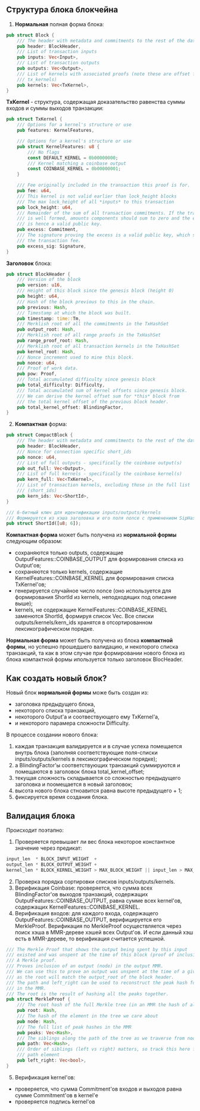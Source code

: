 
## Структура блока блокчейна

1. **Нормальная** полная форма блока:
```rust
pub struct Block {
	/// The header with metadata and commitments to the rest of the data
	pub header: BlockHeader,
	/// List of transaction inputs
	pub inputs: Vec<Input>,
	/// List of transaction outputs
	pub outputs: Vec<Output>,
	/// List of kernels with associated proofs (note these are offset from
	/// tx_kernels)
	pub kernels: Vec<TxKernel>,
}
```


**TxKernel** - cтруктура, содержащая доказательство равенства суммы входов и суммы выходов транзакции:
```rust
pub struct TxKernel {
	/// Options for a kernel's structure or use
	pub features: KernelFeatures,

	/// Options for a kernel's structure or use
	pub struct KernelFeatures: u8 {
		/// No flags
		const DEFAULT_KERNEL = 0b00000000;
		/// Kernel matching a coinbase output
		const COINBASE_KERNEL = 0b00000001;
	}

	/// Fee originally included in the transaction this proof is for.
	pub fee: u64,
	/// This kernel is not valid earlier than lock_height blocks
	/// The max lock_height of all *inputs* to this transaction
	pub lock_height: u64,
	/// Remainder of the sum of all transaction commitments. If the transaction
	/// is well formed, amounts components should sum to zero and the excess
	/// is hence a valid public key.
	pub excess: Commitment,
	/// The signature proving the excess is a valid public key, which signs
	/// the transaction fee.
	pub excess_sig: Signature,
}
```

**Заголовок** блока:
```rust
pub struct BlockHeader {
	/// Version of the block
	pub version: u16,
	/// Height of this block since the genesis block (height 0)
	pub height: u64,
	/// Hash of the block previous to this in the chain.
	pub previous: Hash,
	/// Timestamp at which the block was built.
	pub timestamp: time::Tm,
	/// Merklish root of all the commitments in the TxHashSet
	pub output_root: Hash,
	/// Merklish root of all range proofs in the TxHashSet
	pub range_proof_root: Hash,
	/// Merklish root of all transaction kernels in the TxHashSet
	pub kernel_root: Hash,
	/// Nonce increment used to mine this block.
	pub nonce: u64,
	/// Proof of work data.
	pub pow: Proof,
	/// Total accumulated difficulty since genesis block
	pub total_difficulty: Difficulty,
	/// Total accumulated sum of kernel offsets since genesis block.
	/// We can derive the kernel offset sum for *this* block from
	/// the total kernel offset of the previous block header.
	pub total_kernel_offset: BlindingFactor,
}
```

2. **Компактная** форма:
```rust
pub struct CompactBlock {
	/// The header with metadata and commitments to the rest of the data
	pub header: BlockHeader,
	/// Nonce for connection specific short_ids
	pub nonce: u64,
	/// List of full outputs - specifically the coinbase output(s)
	pub out_full: Vec<Output>,
	/// List of full kernels - specifically the coinbase kernel(s)
	pub kern_full: Vec<TxKernel>,
	/// List of transaction kernels, excluding those in the full list
	/// (short_ids)
	pub kern_ids: Vec<ShortId>,
}

/// 6-битный ключ для идентификации inputs/outputs/kernels
/// Формируется из хэша заголовка и его поля nonce с применением SipHash-функции 
pub struct ShortId([u8; 6]);
```

**Компактная форма** может быть получена из **нормальной формы** следующим образом:
- cохраняются только outputs, содержащие OutputFeatures::COINBASE_OUTPUT для формирования списка из Output'ов;
- сохраняются только kernels, содержащие KernelFeatures::COINBASE_KERNEL для формирования списка TxKernel'ов;
- генерируется случайное число nonce (оно используется для формирования ShortId из kernels, неподходящих под описание выше);
- kernels, не содержащие KernelFeatures::COINBASE_KERNEL заменются ShortId, формируя список Vec<ShortId>.
Все cписки outputs/kernels/kern_ids хранятся в отсортированном лексикографическом порядке.
	
**Нормальная форма** может быть получена из блока **компактной формы**, но успешно прошедшего валидацию, и некоторого списка транзакций, та как в этом случае при формировании нового блока из блока компактной формы ипользуется только заголовок BlocHeader.

## Как создать новый блок?
Новый блок **нормальной формы** може быть создан из:
- заголовка предыдущего блока,
- некоторого списка транзакций,
- некоторого Output'a и соотвествующего ему TxKernel'a,
- и некоторого парамера сложности Difficulty.

В процессе создании нового блока:
1. каждая транзакция валидируется и в случае успеха помещается внутрь блока (заполняя соответствующие поля-списки inputs/outputs/kernels в лексикографическом порядке);
2. а BlindingFactor'ы соответствующих транзакций суммируются и помещаются в заголовок блока total_kernel_offset;
3. текущая сложность складывается со сложностью предыдущего заголовка и поомещается в новый заголовок;
4. высота нового блока стноавится равна высоте предыдущего + 1;
5. фиксируется время создания блока.

## Валидация блока
Происходит поэтапно:
1. Проверяется превышает ли вес блока некоторое константное значение через предикат:
```rust
input_len  * BLOCK_INPUT_WEIGHT  + 
output_len * BLOCK_OUTPUT_WEIGHT +
kernel_len * BLOCK_KERNEL_WEIGHT > MAX_BLOCK_WEIGHT || input_len > MAX_BLOCK_INPUTS
```
2. Проверка порядка сортировки списков inputs/outputs/kernels.
3. Верификация Coinbase:
проверяется, что сумма всех BlindingFactor'ов выходов транзакций, содержащих OutputFeatures::COINBASE_OUTPUT, равна сумме всех kernel'ов, содержащих KernelFeatures::COINBASE_KERNEL.
4. Верификация входов: 
для каждого входа, содержащего OutputFeatures::COINBASE_OUTPUT, верифицируется его MerkleProof. Верификация по MerkleProof осуществляется через поиск хэша в MMR-дереве хэшей всех Output'ов. И если данный хэш есть в MMR-дереве, то верификация считается успешной.
```rust
/// The Merkle Proof that shows the output being spent by this input
/// existed and was unspent at the time of this block (proof of inclusion in output_root)
/// A Merkle proof.
/// Proves inclusion of an output (node) in the output MMR.
/// We can use this to prove an output was unspent at the time of a given block
/// as the root will match the output_root of the block header.
/// The path and left_right can be used to reconstruct the peak hash for a given tree
/// in the MMR.
/// The root is the result of hashing all the peaks together.
pub struct MerkleProof {
	/// The root hash of the full Merkle tree (in an MMR the hash of all peaks)
	pub root: Hash,
	/// The hash of the element in the tree we care about
	pub node: Hash,
	/// The full list of peak hashes in the MMR
	pub peaks: Vec<Hash>,
	/// The siblings along the path of the tree as we traverse from node to peak
	pub path: Vec<Hash>,
	/// Order of siblings (left vs right) matters, so track this here for each
	/// path element
	pub left_right: Vec<bool>,
}
```
5. Верификация kernel'ов:
- проверяется, что сумма Commitment'ов входов и выходов равна сумме Commitment'ов в kernel'е
- проверяется подпись kernel'ов 



